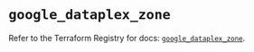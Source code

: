# `google_dataplex_zone`

Refer to the Terraform Registry for docs: [`google_dataplex_zone`](https://registry.terraform.io/providers/hashicorp/google/6.8.0/docs/resources/dataplex_zone).
